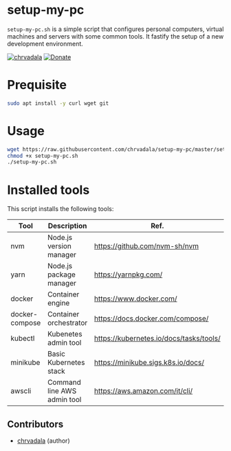 # setup-my-pc

`setup-my-pc.sh` is a simple script that configures personal computers, virtual machines and servers with some common tools. It fastify the setup of a new development environment.

[![chrvadala](https://img.shields.io/badge/website-chrvadala-orange.svg)](https://chrvadala.github.io)
[![Donate](https://img.shields.io/badge/donate-PayPal-green.svg)](https://www.paypal.me/chrvadala/25)

# Prequisite
```sh
sudo apt install -y curl wget git
```

# Usage

```bash
wget https://raw.githubusercontent.com/chrvadala/setup-my-pc/master/setup-my-pc.sh
chmod +x setup-my-pc.sh
./setup-my-pc.sh
```

# Installed tools

This script installs the following tools:

| Tool           | Description                 | Ref.                                    |
|----------------|-----------------------------|-----------------------------------------|
| nvm            | Node.js version manager     | https://github.com/nvm-sh/nvm           |
| yarn           | Node.js package manager     | https://yarnpkg.com/                    |
| docker         | Container engine            | https://www.docker.com/                 |
| docker-compose | Container orchestrator      | https://docs.docker.com/compose/        |
| kubectl        | Kubenetes admin tool        | https://kubernetes.io/docs/tasks/tools/ |
| minikube       | Basic Kubernetes stack      | https://minikube.sigs.k8s.io/docs/      |
| awscli         | Command line AWS admin tool | https://aws.amazon.com/it/cli/          |

## Contributors
- [chrvadala](https://github.com/chrvadala) (author)